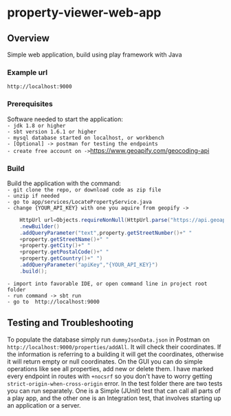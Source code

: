 # property-viewer-web-app 

## Overview

Simple web application, build using play framework with Java

### Example url

    http://localhost:9000

### Prerequisites

Software needed to start the application:\
```- jdk 1.8 or higher```\
```- sbt version 1.6.1 or higher```\
```- mysql database started on localhost, or workbench```\
```- [Optional] -> postman for testing the endpoints```\
```- create free account on ->```https://www.geoapify.com/geocoding-api

### Build

Build the application with the command:\
```- git clone the repo, or download code as zip file```\
```- unzip if needed```\
```- go to app/services/LocatePropertyService.java```\
```- change {YOUR_API_KEY} with one you aquire from geopify ->```
```java
    HttpUrl url=Objects.requireNonNull(HttpUrl.parse("https://api.geoapify.com/v1/geocode/search"))
    .newBuilder()
    .addQueryParameter("text",property.getStreetNumber()+" "
    +property.getStreetName()+" "
    +property.getCity()+" "
    +property.getPostalCode()+" "
    +property.getCountry()+" ")
    .addQueryParameter("apiKey","{YOUR_API_KEY}")
    .build();
```   
```- import into favorable IDE, or open command line in project root folder```\
```- run command -> sbt run```\
```- go to  http://localhost:9000```

## Testing and Troubleshooting

To populate the database simply run ```dummyJsonData.json``` in Postman on ```http://localhost:9000/properties/addAll```. 
It will check their coordinates. If the information is referring to a building it will get the coordinates, otherwise it will
return empty or null coordinates. On the GUI you can do simple operations like see all properties, add new or delete them. 
I have marked every endpoint in routes with ```+nocsrf``` so you don't have to worry getting 
```strict-origin-when-cross-origin``` error. In the test folder there are two tests you can run separately. 
One is a Simple (JUnit) test that can call all parts of a play app, and the other one is an
Integration test, that involves starting up an application or a server.
